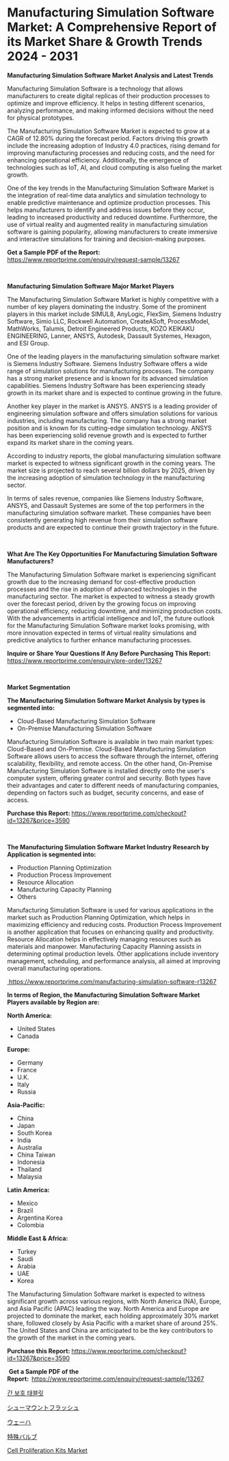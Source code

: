 <p><h1>Manufacturing Simulation Software Market: A Comprehensive Report of its Market Share & Growth Trends 2024 - 2031</h1></p><p><strong>Manufacturing Simulation Software Market Analysis and Latest Trends</strong></p>
<p><p>Manufacturing Simulation Software is a technology that allows manufacturers to create digital replicas of their production processes to optimize and improve efficiency. It helps in testing different scenarios, analyzing performance, and making informed decisions without the need for physical prototypes.</p><p>The Manufacturing Simulation Software Market is expected to grow at a CAGR of 12.80% during the forecast period. Factors driving this growth include the increasing adoption of Industry 4.0 practices, rising demand for improving manufacturing processes and reducing costs, and the need for enhancing operational efficiency. Additionally, the emergence of technologies such as IoT, AI, and cloud computing is also fueling the market growth.</p><p>One of the key trends in the Manufacturing Simulation Software Market is the integration of real-time data analytics and simulation technology to enable predictive maintenance and optimize production processes. This helps manufacturers to identify and address issues before they occur, leading to increased productivity and reduced downtime. Furthermore, the use of virtual reality and augmented reality in manufacturing simulation software is gaining popularity, allowing manufacturers to create immersive and interactive simulations for training and decision-making purposes.</p></p>
<p><strong>Get a Sample PDF of the Report:&nbsp;</strong> <a href="https://www.reportprime.com/enquiry/request-sample/13267">https://www.reportprime.com/enquiry/request-sample/13267</a></p>
<p>&nbsp;</p>
<p><strong>Manufacturing Simulation Software Major Market Players</strong></p>
<p><p>The Manufacturing Simulation Software Market is highly competitive with a number of key players dominating the industry. Some of the prominent players in this market include SIMUL8, AnyLogic, FlexSim, Siemens Industry Software, Simio LLC, Rockwell Automation, CreateASoft, ProcessModel, MathWorks, Talumis, Detroit Engineered Products, KOZO KEIKAKU ENGINEERING, Lanner, ANSYS, Autodesk, Dassault Systemes, Hexagon, and ESI Group.</p><p>One of the leading players in the manufacturing simulation software market is Siemens Industry Software. Siemens Industry Software offers a wide range of simulation solutions for manufacturing processes. The company has a strong market presence and is known for its advanced simulation capabilities. Siemens Industry Software has been experiencing steady growth in its market share and is expected to continue growing in the future.</p><p>Another key player in the market is ANSYS. ANSYS is a leading provider of engineering simulation software and offers simulation solutions for various industries, including manufacturing. The company has a strong market position and is known for its cutting-edge simulation technology. ANSYS has been experiencing solid revenue growth and is expected to further expand its market share in the coming years.</p><p>According to industry reports, the global manufacturing simulation software market is expected to witness significant growth in the coming years. The market size is projected to reach several billion dollars by 2025, driven by the increasing adoption of simulation technology in the manufacturing sector.</p><p>In terms of sales revenue, companies like Siemens Industry Software, ANSYS, and Dassault Systemes are some of the top performers in the manufacturing simulation software market. These companies have been consistently generating high revenue from their simulation software products and are expected to continue their growth trajectory in the future.</p></p>
<p>&nbsp;</p>
<p><strong>What Are The Key Opportunities For Manufacturing Simulation Software Manufacturers?</strong></p>
<p><p>The Manufacturing Simulation Software market is experiencing significant growth due to the increasing demand for cost-effective production processes and the rise in adoption of advanced technologies in the manufacturing sector. The market is expected to witness a steady growth over the forecast period, driven by the growing focus on improving operational efficiency, reducing downtime, and minimizing production costs. With the advancements in artificial intelligence and IoT, the future outlook for the Manufacturing Simulation Software market looks promising, with more innovation expected in terms of virtual reality simulations and predictive analytics to further enhance manufacturing processes.</p></p>
<p><strong>Inquire or Share Your Questions If Any Before Purchasing This Report:</strong> <a href="https://www.reportprime.com/enquiry/pre-order/13267">https://www.reportprime.com/enquiry/pre-order/13267</a></p>
<p>&nbsp;</p>
<p><strong>Market Segmentation</strong></p>
<p><strong>The Manufacturing Simulation Software Market Analysis by types is segmented into:</strong></p>
<p><ul><li>Cloud-Based Manufacturing Simulation Software</li><li>On-Premise Manufacturing Simulation Software</li></ul></p>
<p><p>Manufacturing Simulation Software is available in two main market types: Cloud-Based and On-Premise. Cloud-Based Manufacturing Simulation Software allows users to access the software through the internet, offering scalability, flexibility, and remote access. On the other hand, On-Premise Manufacturing Simulation Software is installed directly onto the user's computer system, offering greater control and security. Both types have their advantages and cater to different needs of manufacturing companies, depending on factors such as budget, security concerns, and ease of access.</p></p>
<p><strong>Purchase this Report:&nbsp;</strong><a href="https://www.reportprime.com/checkout?id=13267&price=3590">https://www.reportprime.com/checkout?id=13267&price=3590</a></p>
<p>&nbsp;</p>
<p><strong>The Manufacturing Simulation Software Market Industry Research by Application is segmented into:</strong></p>
<p><ul><li>Production Planning Optimization</li><li>Production Process Improvement</li><li>Resource Allocation</li><li>Manufacturing Capacity Planning</li><li>Others</li></ul></p>
<p><p>Manufacturing Simulation Software is used for various applications in the market such as Production Planning Optimization, which helps in maximizing efficiency and reducing costs. Production Process Improvement is another application that focuses on enhancing quality and productivity. Resource Allocation helps in effectively managing resources such as materials and manpower. Manufacturing Capacity Planning assists in determining optimal production levels. Other applications include inventory management, scheduling, and performance analysis, all aimed at improving overall manufacturing operations.</p></p>
<p><a href="https://www.reportprime.com/manufacturing-simulation-software-r13267">&nbsp;https://www.reportprime.com/manufacturing-simulation-software-r13267</a></p>
<p><strong>In terms of Region, the Manufacturing Simulation Software Market Players available by Region are:</strong></p>
<p>
    <p> <strong> North America: </strong>
        <ul>
            <li>United States</li>
            <li>Canada</li>
        </ul>
        </p> 
    <p> <strong> Europe: </strong>
        <ul>
            <li>Germany</li>
            <li>France</li>
            <li>U.K.</li>
            <li>Italy</li>
            <li>Russia</li>
        </ul>
        </p> 
    <p> <strong> Asia-Pacific: </strong>
        <ul>
            <li>China</li>
            <li>Japan</li>
            <li>South Korea</li>
            <li>India</li>
            <li>Australia</li>
            <li>China Taiwan</li>
            <li>Indonesia</li>
            <li>Thailand</li>
            <li>Malaysia</li>
        </ul>
        </p> 
    <p> <strong> Latin America: </strong>
        <ul>
            <li>Mexico</li>
            <li>Brazil</li>
            <li>Argentina Korea</li>
            <li>Colombia</li>
        </ul>
        </p> 
    <p> <strong> Middle East & Africa: </strong>
        <ul>
            <li>Turkey</li>
            <li>Saudi</li>
            <li>Arabia</li>
            <li>UAE</li>
            <li>Korea</li>
        </ul>
    </p>
    </p>
<p><p>The Manufacturing Simulation Software market is expected to witness significant growth across various regions, with North America (NA), Europe, and Asia Pacific (APAC) leading the way. North America and Europe are projected to dominate the market, each holding approximately 30% market share, followed closely by Asia Pacific with a market share of around 25%. The United States and China are anticipated to be the key contributors to the growth of the market in the coming years.</p></p>
<p><strong>Purchase this Report: </strong><a href="https://www.reportprime.com/checkout?id=13267&price=3590">https://www.reportprime.com/checkout?id=13267&price=3590</a></p>
<p>&nbsp;<strong>Get a Sample PDF of the Report:&nbsp;&nbsp;</strong><a href="https://www.reportprime.com/enquiry/request-sample/13267">https://www.reportprime.com/enquiry/request-sample/13267</a></p>
<p><strong></strong></p>
<p><p><a href="https://medium.com/@everettilkinson56562023/%EA%B0%84-%EB%B3%B4%ED%98%B8-%EC%A0%95%EC%A0%9C-%EC%8B%9C%EC%9E%A5-%EA%B7%9C%EB%AA%A8-%EB%B0%8F-%EC%8B%9C%EC%9E%A5-%EB%8F%99%ED%96%A5-2024%EC%97%90%EC%84%9C-2031%EB%85%84%EA%B9%8C%EC%A7%80%EC%9D%98-%EC%99%84%EC%A0%84%ED%95%9C-%EC%82%B0%EC%97%85-%EA%B0%9C%EC%9A%94-d7c110a822f8">간 보호 태블릿</a></p><p><a href="https://medium.com/@rusty-marie2024/%E3%82%B7%E3%83%A5%E3%83%BC%E3%83%9E%E3%82%A6%E3%83%B3%E3%83%88%E3%83%95%E3%83%A9%E3%83%83%E3%82%B7%E3%83%A5%E5%B8%82%E5%A0%B4%E3%81%AF-%E5%B8%82%E5%A0%B4%E3%82%B7%E3%82%A7%E3%82%A2-%E5%B8%82%E5%A0%B4%E5%8B%95%E5%90%91-%E5%B8%82%E5%A0%B4%E6%88%90%E9%95%B7%E3%81%AB%E9%96%A2%E3%81%99%E3%82%8B%E6%83%85%E5%A0%B1%E3%82%92%E6%8F%90%E4%BE%9B%E3%81%97%E3%81%A6%E3%81%84%E3%81%BE%E3%81%99-b59c97c6b916">シューマウントフラッシュ</a></p><p><a href="https://github.com/oafhukehf4709715/Market-Research-Report-List-1/blob/main/613142324387.md">ウェーハ</a></p><p><a href="https://medium.com/@slbola/%E7%89%B9%E6%AE%8A%E3%81%AA%E3%83%90%E3%83%AB%E3%83%96%E5%B8%82%E5%A0%B4%E3%81%AE%E8%A6%8F%E6%A8%A1-cagr-%E3%83%88%E3%83%AC%E3%83%B3%E3%83%89-2024-2030-844c457db460">特殊バルブ</a></p><p><a href="https://github.com/WillieWoodard/Market-Research-Report-List-4/blob/main/cell-proliferation-kits-market.md">Cell Proliferation Kits Market</a></p></p>